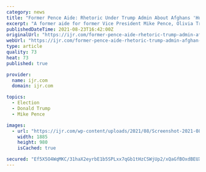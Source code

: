 ```yaml
---
category: news
title: "Former Pence Aide: Rhetoric Under Trump Admin About Afghans 'Hurtful' and 'Offensive'"
excerpt: "A former aide for former Vice President Mike Pence, Olivia Troye, is opening up about the rhetoric under the Trump administration about Afghans, calling it “hurtful” and “offensive.” CNN’s Brianna Keilar noted during “New Day” Monday Troye sat in on meetings about getting Afghans who are eligible for relief who helped U."
publishedDateTime: 2021-08-23T16:42:00Z
originalUrl: "https://ijr.com/former-pence-aide-rhetoric-trump-admin-afghan-refugees/"
webUrl: "https://ijr.com/former-pence-aide-rhetoric-trump-admin-afghan-refugees/"
type: article
quality: 73
heat: 73
published: true

provider:
  name: ijr.com
  domain: ijr.com

topics:
  - Election
  - Donald Trump
  - Mike Pence

images:
  - url: "https://ijr.com/wp-content/uploads/2021/08/Screenshot-2021-08-23-at-11.41.18-AM.jpg"
    width: 1885
    height: 980
    isCached: true

secured: "Ef5X5O4WqMKC/31haX2eyrbE1b5SPLxx7qGb1tHzCSWjUp2/xQaGfBOxdBEUXVva8o2f8bo754uhhruSx8iVJHyYRtdtTiI2s7EPfYADVqX+xkmokT3YqcJicfJxXvNCXIlchBEj9WIeR2cvKpB06V8eiCLPNjd2TPBVSmSCuukWzHpuLyXl47ohpcaI0vDElx1EtvqVhobVIRm9h4G8cg7/VTIxtVK0l6z4cJXACJAd/Hn/LP265fDd/+hgbzG3b7PNp+olaOiMGaeMXnq1VdCd9TIdHh4vtYiSJNoIswycwkXqdbDXRKSODyp5sf+bZmmQiICGfuJuOcgnqRQBSjhQvy4eGpvjRNn/UUN+hMs=;mhAgZPvelr281fI+2M3Uag=="
---
```


